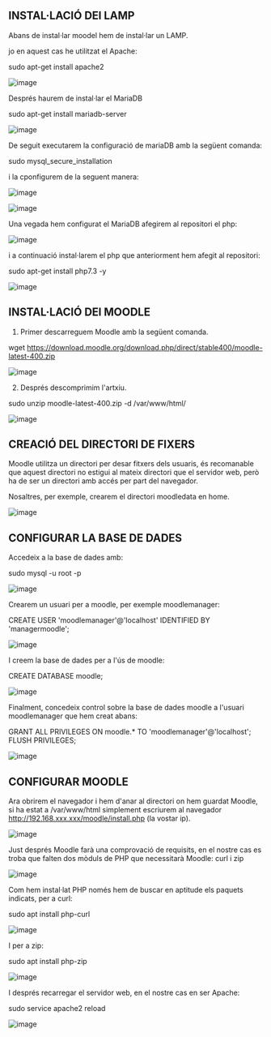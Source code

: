 ## INSTAL·LACIÓ DEl LAMP

Abans de instal·lar moodel hem de instal·lar un LAMP.

jo en aquest cas he utilitzat el Apache:

sudo apt-get install apache2

![image](https://user-images.githubusercontent.com/116022089/204258593-caffb899-9b14-4082-aad1-dd7f6b5f8194.png)

Després haurem de instal·lar el MariaDB

sudo apt-get install mariadb-server

![image](https://user-images.githubusercontent.com/116022089/204258978-244f0625-2ed3-4e9c-9cc2-67592d69574c.png)

De seguit executarem la configuració de mariaDB amb la següent comanda: 

sudo mysql_secure_installation

i la cponfigurem de la seguent manera:

![image](https://user-images.githubusercontent.com/116022089/204261543-3f689f6f-1aab-44eb-aa23-513ecd882215.png)

![image](https://user-images.githubusercontent.com/116022089/204261809-14156896-75fa-4fae-b258-bc2eb4c92df9.png)

Una vegada hem configurat el MariaDB afegirem al repositori el php:

![image](https://user-images.githubusercontent.com/116022089/204262361-c8942bb8-5da7-4e31-8004-02981442ecad.png)

i a continuació instal·larem el php que anteriorment hem afegit al repositori:

sudo apt-get install php7.3 -y

![image](https://user-images.githubusercontent.com/116022089/204263350-45c07482-7d90-4338-9a95-288bdca286cd.png)

## INSTAL·LACIÓ DEl MOODLE

1. Primer descarreguem Moodle amb la següent comanda.

wget https://download.moodle.org/download.php/direct/stable400/moodle-latest-400.zip

![image](https://user-images.githubusercontent.com/116022089/203132498-58b1b55f-2553-4a7c-a236-0e00073c4408.png)

2. Després descomprimim l'artxiu.

sudo unzip moodle-latest-400.zip -d /var/www/html/

![image](https://user-images.githubusercontent.com/116022089/204264257-161160c3-70e4-4faf-b7ea-b3329fe351d1.png)

## CREACIÓ DEL DIRECTORI DE FIXERS

Moodle utilitza un directori per desar fitxers dels usuaris, és recomanable que aquest directori no estigui al mateix directori que el servidor web, però ha de ser un directori amb accés per part del navegador.

Nosaltres, per exemple, crearem el directori moodledata en home.

![image](https://user-images.githubusercontent.com/116022089/204264770-fa61c138-5941-4c20-a607-3701cf2d8e2c.png)

## CONFIGURAR LA BASE DE DADES

Accedeix a la base de dades amb:

sudo mysql -u root -p

![image](https://user-images.githubusercontent.com/116022089/204266136-eb94773f-3e30-4706-87bc-32b77090e948.png)

Crearem un usuari per a moodle, per exemple moodlemanager:

CREATE USER 'moodlemanager'@'localhost' IDENTIFIED BY 'managermoodle';

![image](https://user-images.githubusercontent.com/116022089/204266678-2d76ca65-c3a1-4835-9747-4e8c9bb42ddf.png)

I creem la base de dades per a l'ús de moodle:

CREATE DATABASE moodle;

![image](https://user-images.githubusercontent.com/116022089/204274809-8d7bd255-e6f3-451a-8463-4b55c12f78ef.png)

Finalment, concedeix control sobre la base de dades moodle a l'usuari moodlemanager que hem creat abans:

GRANT ALL PRIVILEGES ON moodle.* TO 'moodlemanager'@'localhost';
FLUSH PRIVILEGES;

![image](https://user-images.githubusercontent.com/116022089/204275194-16d1f716-c0a0-44ee-9472-a5219b1b7876.png)

## CONFIGURAR MOODLE 

Ara obrirem el navegador i hem d'anar al directori on hem guardat Moodle, si ha estat a /var/www/html simplement escriurem al navegador http://192.168.xxx.xxx/moodle/install.php (la vostar ip).

![image](https://user-images.githubusercontent.com/116022089/204298571-1c35edfe-28fb-4577-915e-9d7d99ee789d.png)

Just després Moodle farà una comprovació de requisits, en el nostre cas es troba que falten dos mòduls de PHP que necessitarà Moodle: curl i zip

![image](https://user-images.githubusercontent.com/116022089/204299291-820672b1-5a4e-444e-b0ca-ae15940ced55.png)

Com hem instal·lat PHP només hem de buscar en aptitude els paquets indicats, per a curl:

sudo apt install php-curl

![image](https://user-images.githubusercontent.com/116022089/204299723-4a31b06d-a5e9-4506-8173-d746b68fa0cd.png)

I per a zip:

sudo apt install php-zip

![image](https://user-images.githubusercontent.com/116022089/204300482-5260593a-f841-45fc-81cd-85ef8aa6eace.png)

I després recarregar el servidor web, en el nostre cas en ser Apache:

sudo service apache2 reload

![image](https://user-images.githubusercontent.com/116022089/204302412-3c1dfc99-5857-4eb4-809b-acf9b82b978e.png)



